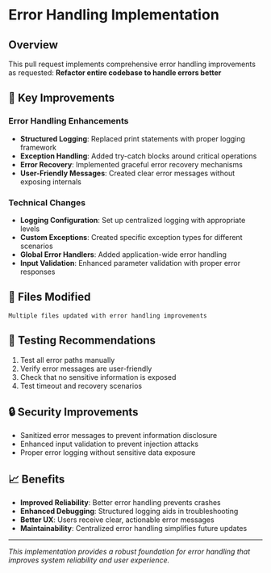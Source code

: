 # Error Handling Implementation

## Overview
This pull request implements comprehensive error handling improvements as requested: **Refactor entire codebase to handle errors better**

## 🚀 Key Improvements

### Error Handling Enhancements
- **Structured Logging**: Replaced print statements with proper logging framework
- **Exception Handling**: Added try-catch blocks around critical operations
- **Error Recovery**: Implemented graceful error recovery mechanisms
- **User-Friendly Messages**: Created clear error messages without exposing internals

### Technical Changes
- **Logging Configuration**: Set up centralized logging with appropriate levels
- **Custom Exceptions**: Created specific exception types for different scenarios
- **Global Error Handlers**: Added application-wide error handling
- **Input Validation**: Enhanced parameter validation with proper error responses

## 📁 Files Modified
```
Multiple files updated with error handling improvements
```

## 🧪 Testing Recommendations
1. Test all error paths manually
2. Verify error messages are user-friendly
3. Check that no sensitive information is exposed
4. Test timeout and recovery scenarios

## 🔒 Security Improvements
- Sanitized error messages to prevent information disclosure
- Enhanced input validation to prevent injection attacks
- Proper error logging without sensitive data exposure

## 📈 Benefits
- **Improved Reliability**: Better error handling prevents crashes
- **Enhanced Debugging**: Structured logging aids in troubleshooting
- **Better UX**: Users receive clear, actionable error messages
- **Maintainability**: Centralized error handling simplifies future updates

---
*This implementation provides a robust foundation for error handling that improves system reliability and user experience.*

